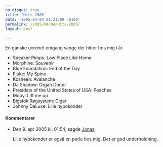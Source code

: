 ```yaml
---
no_disqus: true
title: 'Hits 2005'
date: '2005-04-04 01:21:00 -0100'
permalink: /2005/04/04/Hits-2005/
layout: post

---
```

En ganske uordnet omgang sange der hitter hos mig i år.


- Sneaker Pimps: Low Place Like Home
- Morphine: Souvenir
- Blue Foundation: End of the Day
- Fluke: My Spine
- Kosheen: Avalanche
- DJ Shadow: Organ Donor
- Presidets of the United States of USA: Peaches
- Moby: Lift me up
- Bigstok Røgsystem: Cigar
- Johnny DeLuxe: Lille hypokonder

<div class="vintage-comments">
<h4>Kommentarer </h4>
<ul class="vintage-comments-list"><li>
<p class="comment-meta">Den <time datetime="2005-04-09T13:54:11+02:00">9. apr 2005 kl.  01:54</time>, sagde <a href="http://blog.verture.net/">Jonas</a>:</p>
<p>Lille hypokonder er også en perle hos mig. Det er god underholdning.</p>
</li>
</ul>
</div>
